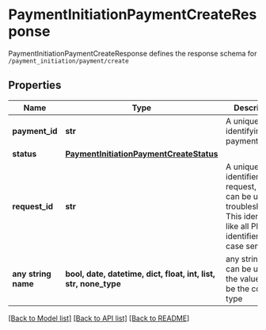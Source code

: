 # PaymentInitiationPaymentCreateResponse

PaymentInitiationPaymentCreateResponse defines the response schema for `/payment_initiation/payment/create`

## Properties
Name | Type | Description | Notes
------------ | ------------- | ------------- | -------------
**payment_id** | **str** | A unique ID identifying the payment | 
**status** | [**PaymentInitiationPaymentCreateStatus**](PaymentInitiationPaymentCreateStatus.md) |  | 
**request_id** | **str** | A unique identifier for the request, which can be used for troubleshooting. This identifier, like all Plaid identifiers, is case sensitive. | 
**any string name** | **bool, date, datetime, dict, float, int, list, str, none_type** | any string name can be used but the value must be the correct type | [optional]

[[Back to Model list]](../README.md#documentation-for-models) [[Back to API list]](../README.md#documentation-for-api-endpoints) [[Back to README]](../README.md)


